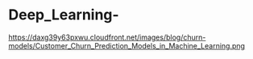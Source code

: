 # Deep_Learning-

https://daxg39y63pxwu.cloudfront.net/images/blog/churn-models/Customer_Churn_Prediction_Models_in_Machine_Learning.png
